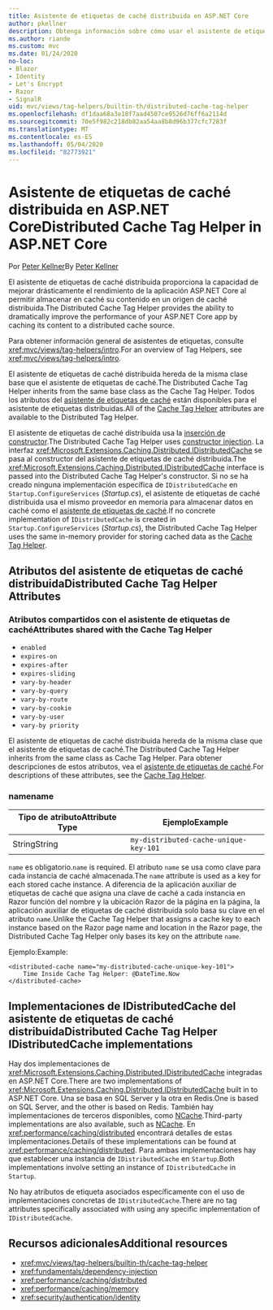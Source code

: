 ```yaml
---
title: Asistente de etiquetas de caché distribuida en ASP.NET Core
author: pkellner
description: Obtenga información sobre cómo usar el asistente de etiquetas de caché distribuida.
ms.author: riande
ms.custom: mvc
ms.date: 01/24/2020
no-loc:
- Blazor
- Identity
- Let's Encrypt
- Razor
- SignalR
uid: mvc/views/tag-helpers/builtin-th/distributed-cache-tag-helper
ms.openlocfilehash: df1daa68a3e18f7aad4507ce9526d76ff6a2114d
ms.sourcegitcommit: 70e5f982c218db82aa54aa8b8d96b377cfc7283f
ms.translationtype: MT
ms.contentlocale: es-ES
ms.lasthandoff: 05/04/2020
ms.locfileid: "82773921"
---
```

# <a name="distributed-cache-tag-helper-in-aspnet-core"></a><span data-ttu-id="a2e77-103">Asistente de etiquetas de caché distribuida en ASP.NET Core</span><span class="sxs-lookup"><span data-stu-id="a2e77-103">Distributed Cache Tag Helper in ASP.NET Core</span></span>

<span data-ttu-id="a2e77-104">Por [Peter Kellner](https://peterkellner.net)</span><span class="sxs-lookup"><span data-stu-id="a2e77-104">By [Peter Kellner](https://peterkellner.net)</span></span>

<span data-ttu-id="a2e77-105">El asistente de etiquetas de caché distribuida proporciona la capacidad de mejorar drásticamente el rendimiento de la aplicación ASP.NET Core al permitir almacenar en caché su contenido en un origen de caché distribuida.</span><span class="sxs-lookup"><span data-stu-id="a2e77-105">The Distributed Cache Tag Helper provides the ability to dramatically improve the performance of your ASP.NET Core app by caching its content to a distributed cache source.</span></span>

<span data-ttu-id="a2e77-106">Para obtener información general de asistentes de etiquetas, consulte <xref:mvc/views/tag-helpers/intro>.</span><span class="sxs-lookup"><span data-stu-id="a2e77-106">For an overview of Tag Helpers, see <xref:mvc/views/tag-helpers/intro>.</span></span>

<span data-ttu-id="a2e77-107">El asistente de etiquetas de caché distribuida hereda de la misma clase base que el asistente de etiquetas de caché.</span><span class="sxs-lookup"><span data-stu-id="a2e77-107">The Distributed Cache Tag Helper inherits from the same base class as the Cache Tag Helper.</span></span> <span data-ttu-id="a2e77-108">Todos los atributos del [asistente de etiquetas de caché](xref:mvc/views/tag-helpers/builtin-th/cache-tag-helper) están disponibles para el asistente de etiquetas distribuidas.</span><span class="sxs-lookup"><span data-stu-id="a2e77-108">All of the [Cache Tag Helper](xref:mvc/views/tag-helpers/builtin-th/cache-tag-helper) attributes are available to the Distributed Tag Helper.</span></span>

<span data-ttu-id="a2e77-109">El asistente de etiquetas de caché distribuida usa la [inserción de constructor](xref:fundamentals/dependency-injection#constructor-injection-behavior).</span><span class="sxs-lookup"><span data-stu-id="a2e77-109">The Distributed Cache Tag Helper uses [constructor injection](xref:fundamentals/dependency-injection#constructor-injection-behavior).</span></span> <span data-ttu-id="a2e77-110">La interfaz <xref:Microsoft.Extensions.Caching.Distributed.IDistributedCache> se pasa al constructor del asistente de etiquetas de caché distribuida.</span><span class="sxs-lookup"><span data-stu-id="a2e77-110">The <xref:Microsoft.Extensions.Caching.Distributed.IDistributedCache> interface is passed into the Distributed Cache Tag Helper's constructor.</span></span> <span data-ttu-id="a2e77-111">Si no se ha creado ninguna implementación específica de `IDistributedCache` en `Startup.ConfigureServices` (*Startup.cs*), el asistente de etiquetas de caché distribuida usa el mismo proveedor en memoria para almacenar datos en caché como el [asistente de etiquetas de caché](xref:mvc/views/tag-helpers/builtin-th/cache-tag-helper).</span><span class="sxs-lookup"><span data-stu-id="a2e77-111">If no concrete implementation of `IDistributedCache` is created in `Startup.ConfigureServices` (*Startup.cs*), the Distributed Cache Tag Helper uses the same in-memory provider for storing cached data as the [Cache Tag Helper](xref:mvc/views/tag-helpers/builtin-th/cache-tag-helper).</span></span>

## <a name="distributed-cache-tag-helper-attributes"></a><span data-ttu-id="a2e77-112">Atributos del asistente de etiquetas de caché distribuida</span><span class="sxs-lookup"><span data-stu-id="a2e77-112">Distributed Cache Tag Helper Attributes</span></span>

### <a name="attributes-shared-with-the-cache-tag-helper"></a><span data-ttu-id="a2e77-113">Atributos compartidos con el asistente de etiquetas de caché</span><span class="sxs-lookup"><span data-stu-id="a2e77-113">Attributes shared with the Cache Tag Helper</span></span>

* `enabled`
* `expires-on`
* `expires-after`
* `expires-sliding`
* `vary-by-header`
* `vary-by-query`
* `vary-by-route`
* `vary-by-cookie`
* `vary-by-user`
* `vary-by priority`

<span data-ttu-id="a2e77-114">El asistente de etiquetas de caché distribuida hereda de la misma clase que el asistente de etiquetas de caché.</span><span class="sxs-lookup"><span data-stu-id="a2e77-114">The Distributed Cache Tag Helper inherits from the same class as Cache Tag Helper.</span></span> <span data-ttu-id="a2e77-115">Para obtener descripciones de estos atributos, vea el [asistente de etiquetas de caché](xref:mvc/views/tag-helpers/builtin-th/cache-tag-helper).</span><span class="sxs-lookup"><span data-stu-id="a2e77-115">For descriptions of these attributes, see the [Cache Tag Helper](xref:mvc/views/tag-helpers/builtin-th/cache-tag-helper).</span></span>

### <a name="name"></a><span data-ttu-id="a2e77-116">name</span><span class="sxs-lookup"><span data-stu-id="a2e77-116">name</span></span>

| <span data-ttu-id="a2e77-117">Tipo de atributo</span><span class="sxs-lookup"><span data-stu-id="a2e77-117">Attribute Type</span></span> | <span data-ttu-id="a2e77-118">Ejemplo</span><span class="sxs-lookup"><span data-stu-id="a2e77-118">Example</span></span>                               |
| -------------- | ------------------------------------- |
| <span data-ttu-id="a2e77-119">String</span><span class="sxs-lookup"><span data-stu-id="a2e77-119">String</span></span>         | `my-distributed-cache-unique-key-101` |

<span data-ttu-id="a2e77-120">`name` es obligatorio.</span><span class="sxs-lookup"><span data-stu-id="a2e77-120">`name` is required.</span></span> <span data-ttu-id="a2e77-121">El atributo `name` se usa como clave para cada instancia de caché almacenada.</span><span class="sxs-lookup"><span data-stu-id="a2e77-121">The `name` attribute is used as a key for each stored cache instance.</span></span> <span data-ttu-id="a2e77-122">A diferencia de la aplicación auxiliar de etiquetas de caché que asigna una clave de caché a cada instancia en Razor función del nombre y la ubicación Razor de la página en la página, la aplicación auxiliar de etiquetas de caché distribuida solo basa su clave en el atributo `name`.</span><span class="sxs-lookup"><span data-stu-id="a2e77-122">Unlike the Cache Tag Helper that assigns a cache key to each instance based on the Razor page name and location in the Razor page, the Distributed Cache Tag Helper only bases its key on the attribute `name`.</span></span>

<span data-ttu-id="a2e77-123">Ejemplo:</span><span class="sxs-lookup"><span data-stu-id="a2e77-123">Example:</span></span>

```cshtml
<distributed-cache name="my-distributed-cache-unique-key-101">
    Time Inside Cache Tag Helper: @DateTime.Now
</distributed-cache>
```

## <a name="distributed-cache-tag-helper-idistributedcache-implementations"></a><span data-ttu-id="a2e77-124">Implementaciones de IDistributedCache del asistente de etiquetas de caché distribuida</span><span class="sxs-lookup"><span data-stu-id="a2e77-124">Distributed Cache Tag Helper IDistributedCache implementations</span></span>

<span data-ttu-id="a2e77-125">Hay dos implementaciones de <xref:Microsoft.Extensions.Caching.Distributed.IDistributedCache> integradas en ASP.NET Core.</span><span class="sxs-lookup"><span data-stu-id="a2e77-125">There are two implementations of <xref:Microsoft.Extensions.Caching.Distributed.IDistributedCache> built in to ASP.NET Core.</span></span> <span data-ttu-id="a2e77-126">Una se basa en SQL Server y la otra en Redis.</span><span class="sxs-lookup"><span data-stu-id="a2e77-126">One is based on SQL Server, and the other is based on Redis.</span></span> <span data-ttu-id="a2e77-127">También hay implementaciones de terceros disponibles, como [NCache](http://www.alachisoft.com/ncache/aspnet-core-idistributedcache-ncache.html).</span><span class="sxs-lookup"><span data-stu-id="a2e77-127">Third-party implementations are also available, such as [NCache](http://www.alachisoft.com/ncache/aspnet-core-idistributedcache-ncache.html).</span></span> <span data-ttu-id="a2e77-128">En <xref:performance/caching/distributed> encontrará detalles de estas implementaciones.</span><span class="sxs-lookup"><span data-stu-id="a2e77-128">Details of these implementations can be found at <xref:performance/caching/distributed>.</span></span> <span data-ttu-id="a2e77-129">Para ambas implementaciones hay que establecer una instancia de `IDistributedCache` en `Startup`.</span><span class="sxs-lookup"><span data-stu-id="a2e77-129">Both implementations involve setting an instance of `IDistributedCache` in `Startup`.</span></span>

<span data-ttu-id="a2e77-130">No hay atributos de etiqueta asociados específicamente con el uso de implementaciones concretas de `IDistributedCache`.</span><span class="sxs-lookup"><span data-stu-id="a2e77-130">There are no tag attributes specifically associated with using any specific implementation of `IDistributedCache`.</span></span>

## <a name="additional-resources"></a><span data-ttu-id="a2e77-131">Recursos adicionales</span><span class="sxs-lookup"><span data-stu-id="a2e77-131">Additional resources</span></span>

* <xref:mvc/views/tag-helpers/builtin-th/cache-tag-helper>
* <xref:fundamentals/dependency-injection>
* <xref:performance/caching/distributed>
* <xref:performance/caching/memory>
* <xref:security/authentication/identity>
